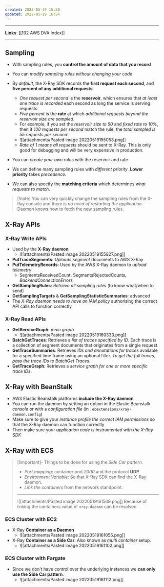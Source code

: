 ```yaml
---
created: 2022-05-19 15:50
updated: 2022-05-19 16:54
---
```

---
**Links**: [[102 AWS DVA Index]]

---
## Sampling
- With sampling rules, you **control the amount of data that you record**
- You can *modify sampling rules without changing your code*
- By *default*, the X-Ray SDK records the **first request each second**, and **five percent of any additional requests**.
	- *One request per second* is the **reservoir**, which ensures that *at least one trace is recorded* each second as long the service is serving requests.
	- *Five percent* is the **rate** at which *additional requests beyond the reservoir size are sampled*.
	-  For example, if you set the *reservoir size to 50* and *fixed rate to 10%*, then if *100 requests per second* match the rule, the *total sampled is 55 requests per second*.
	- ![[attachments/Pasted image 20220519155053.png]]
	- *Rate of 1 means all requests* should be sent to X-Ray. This is only good for debugging and will be very expensive in production.

- You can *create your own rules* with the reservoir and rate
- We can define many sampling rules with *different priority*. **Lower priority** takes *precedence*.
- We can also specify the **matching criteria** which determines *what requests to match*.

> [!note] You can very quickly change the sampling rules from the X-Ray console and there is *no need of restarting the application*. Daemon knows how to fetch the new sampling rules.

## X-Ray APIs
### X-Ray Write APIs 
- Used by the **X-Ray daemon**
	- ![[attachments/Pasted image 20220519155927.png]]
- **PutTraceSegments**: *Uploads segment* documents to AWS X-Ray
- **PutTelemetryRecords**: Used by the AWS X-Ray daemon to *upload telemetry*.
	- SegmentsReceivedCount, SegmentsRejectedCounts, *BackendConnectionErrors*
- **GetSamplingRules**: *Retrieve all sampling rules* (to know what/when to send)
- **GetSamplingTargets** & **GetSamplingStatisticSummaries**: advanced
- The *X-Ray daemon needs to have an IAM policy* authorising the correct API calls to function correctly

### X-Ray Read APIs
- **GetServiceGraph**: *main graph*
	- ![[attachments/Pasted image 20220519160333.png]]
- **BatchGetTraces**: Retrieves a *list of traces specified by ID*. Each trace is a collection of segment documents that originates from a single request.
- **GetTraceSummaries**: Retrieves *IDs and annotations for traces* available for a specified time frame using an optional filter. *To get the full traces, pass the trace IDs to BatchGet Traces*.
- **GetTraceGraph**: Retrieves a *service graph for one or more specific trace IDs*.

## X-Ray with BeanStalk
- AWS Elastic Beanstalk platforms **include the X-Ray daemon**
- You can run the daemon by setting an option in the Elastic Beanstalk *console* or with a *configuration file* (in `.ebextensions/xray-daemon.config`)
- Make sure to give your *instance profile the correct lAM permissions* so that the X-Ray daemon can function correctly
- Then make sure your *application code is instrumented with the X-Ray SDK*

## X-Ray with ECS
> [!important]- Things to be done for using the *Side Car pattern*.
> - *Port mapping*: container port *2000* and the protocol **UDP**
> - *Environment Variable*: So that X-Ray SDK can find the X-Ray daemon.
> - *Link the containers* from the network standpoint.
> ---
> ![[attachments/Pasted image 20220519161509.png]]
> Because of linking the containers value of `xray-daemon` can be resolved.

### ECS Cluster with EC2
- X-Ray **Container as a Daemon**
	- ![[attachments/Pasted image 20220519161055.png]]
- X-Ray **Container as a Side Car**. Also known as *multi container* setup.
	- ![[attachments/Pasted image 20220519161102.png]]

### ECS Cluster with Fargate
- Since we don't have control over the underlying instances we **can only use the Side Car pattern**.
	- ![[attachments/Pasted image 20220519161112.png]]